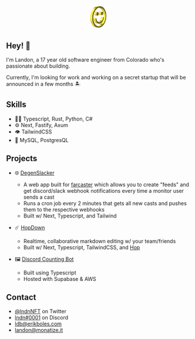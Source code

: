 <h1 align="center">
  <img src="smile.gif" alt="Landon Boles" />
</h1>

## Hey! 👋
I'm Landon, a 17 year old software engineer from Colorado who's passionate about building.

Currently, I'm looking for work and working on a secret startup that will be announced in a few months 🏝️

## Skills
- 👨‍💻 Typescript, Rust, Python, C#
- ⚙️ Next, Fastify, Axum
- 👁️ TailwindCSS
- 💽 MySQL, PostgresQL

## Projects
- 🌐 [DegenSlacker](https://github.com/TheLDB/degenslacker)
  - A web app built for [farcaster](https://farcaster.xyz) which allows you to create "feeds" and get discord/slack webhook notifications every time a monitor user sends a cast
  - Runs a cron job every 2 minutes that gets all new casts and pushes them to the respective webhooks
  - Built w/ Next, Typescript, and Tailwind
  
- ☄️ [HopDown](https://github.com/TheLDB/HopDown)
    - Realtime, collaborative markdown editing w/ your team/friends
    - Built w/ Next, Typescript, TailwindCSS, and [Hop](https://hop.io)
    
- 🖼️ [Discord Counting Bot](https://github.com/TheLDB/BetterCounting)
    - Built using Typescript
    - Hosted with Supabase & AWS

## Contact
- [@lndnNFT](https://twitter.com/lndnNFT) on Twitter
- [lndn#0001](./) on Discord
- [ldb@erikboles.com](mailto:ldb@erikboles.com)
- [landon@monatize.it](mailto:landon@monatize.it)
